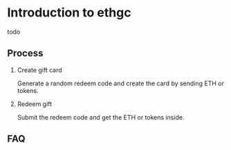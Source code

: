 
# Introduction to ethgc

todo

## Process

1) Create gift card

    Generate a random redeem code and create the card by sending ETH or tokens.

2) Redeem gift

    Submit the redeem code and get the ETH or tokens inside.

## FAQ
